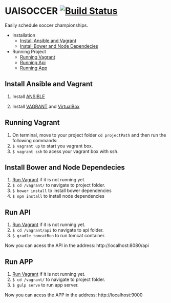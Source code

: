 # UAISOCCER [![Build Status](https://snap-ci.com/raigons/uaisoccer/branch/master/build_image)](https://snap-ci.com/raigons/uaisoccer/branch/master)
Easily schedule soccer championships.

* Installation
  * [Install Ansible and Vagrant](https://github.com/raigons/uaisoccer#install-ansible-and-vagrant)
  * [Install Bower and Node Dependecies](https://github.com/raigons/uaisoccer#install-bower-and-node-dependecies)
* Running Project
  * [Running Vagrant](https://github.com/raigons/uaisoccer#running-vagrant)  
  * [Running Api](https://github.com/raigons/uaisoccer#run-api) 
  * [Running App](https://github.com/raigons/uaisoccer#run-app) 

## Install Ansible and Vagrant

1. Install [ANSIBLE](http://www.ansible.com "ansible")

2. Install [VAGRANT](http://www.vagrantup.com/ "vagrant") and [VirtualBox](https://www.virtualbox.org/wiki/Downloads "virtualbox")

## Running Vagrant

1. On terminal, move to your project folder `cd projectPath` and then run the following commands:
2. `$ vagrant up` to start you vagrant box.
3. `$ vagrant ssh` to acess your vagrant box with ssh.

## Install Bower and Node Dependecies 

1. [Run Vagrant](https://github.com/raigons/uaisoccer#running-vagrant) if it is not running yet.
2. `$ cd /vagrant/` to navigate to project folder.
3. `$ bower install` to install bower dependencies
4. `$ npm install` to install node dependencies

## Run API

1. [Run Vagrant](https://github.com/raigons/uaisoccer#running-vagrant) if it is not running yet.
2. `$ cd /vagrant/api` to navigate to api folder.
3. `$ gradle tomcatRun` to run tomcat container.

Now you can acess the API in the address: http://localhost:8080/api

## Run APP

1. [Run Vagrant](https://github.com/raigons/uaisoccer#running-vagrant) if it is not running yet.
2. `$ cd /vagrant/` to navigate to project folder.
3. `$ gulp serve` to run app server.
 
Now you can acess the APP in the address: http://localhost:9000

